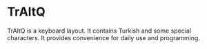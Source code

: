 # TrAltQ

TrAltQ is a keyboard layout. It contains Turkish and some special characters. It provides convenience for daily use and programming.

